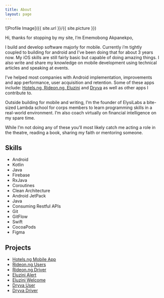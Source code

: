 ```yaml
---
title: About
layout: page
---
```

![Profile Image]({{ site.url }}/{{ site.picture }})

<p>Hi, thanks for stopping by my site, I’m Ememobong Akpanekpo, </p>

<p>I build and develop software majorly for mobile. Currently i’m tightly coupled to building for android and I’ve been doing that for about 3 years now. My iOS skills are still fairly basic but capable of doing amazing things. I also write and share my knowledge on mobile development using technical articles and speaking at events.
</p>

<p>I’ve helped most companies with Android implementation, improvements and app performance, user acquisition and retention. Some of these apps include: <a href="https://hotels.ng/" target="_blank">Hotels.ng, </a> <a href="https://rideon.ng/" target="_blank">Rideon.ng, </a><a href="http://www.eluzini.com/home" target="_blank">Eluzini</a> and <a href="https://dryva.com.ng/" target="_blank">Dryva</a> as well as other apps I contribute to.</p>

<p>Outside building for mobile and writing, I’m the founder of ElysiLabs a bite-sized Lambda school for corps members to learn programming skills in a real-world environment. I’m also coach virtually on financial intelligence on my spare time.</p>

<p>While I’m not doing any of these you’ll most likely catch me acting a role in the theatre, reading a book, sharing my faith or mentoring someone.</p>

<h2>Skills</h2>

<ul class="skill-list">
	<li>Android</li>
	<li>Kotlin</li>
	<li>Java</li>
	<li>Firebase</li>
	<li>RxJava</li>
	<li>Coroutines</li>
	<li>Clean Architecture</li>
	<li>Android JetPack</li>
	<li>Java</li>
	<li>Consuming Restful APIs</li>
	<li>Git</li>
	<li>GitFlow</li>
	<li>Swift</li>
	<li>CocoaPods</li>
	<li>Figma</li>
</ul>

<h2>Projects</h2>

<ul>
	<li><a href="https://play.google.com/store/apps/details?id=ng.hotels.app" target="_blank">Hotels.ng Mobile App</a></li>
	<li><a href="https://play.google.com/store/apps/details?id=ng.rideon.user" target="_blank">Rideon.ng Users</a></li>
	<li><a href="https://play.google.com/store/apps/details?id=ng.rideon.drivers" target="_blank">Rideon.ng Driver</a></li>
	<li><a href="https://play.google.com/store/apps/details?id=com.alium.eluzini" target="_blank">Eluzini Alert</a></li>
	<li><a href="https://play.google.com/store/apps/details?id=com.entraid.eluziniwelcome" target="_blank">Eluzini Welcome</a></li>
	<li><a href="https://play.google.com/store/apps/details?id=com.dryva.android.user" target="_blank">Dryva User</a></li>
	<li><a href="https://play.google.com/store/apps/details?id=com.dryva.driver" target="_blank">Dryva Driver</a></li>
</ul>
